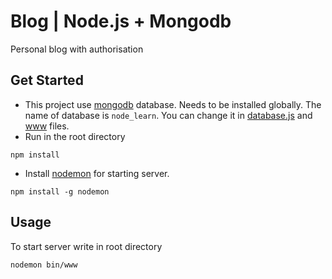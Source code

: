 # Blog | Node.js + Mongodb
Personal blog with authorisation

## Get Started 
* This project use [mongodb](https://docs.mongodb.com/manual/tutorial/install-mongodb-on-debian/) database. Needs to be installed globally.
The name of database is `node_learn`. You can change it in [database.js](config/database.js) and [www](bin/www) files.
* Run in the root directory
```
npm install
```
* Install [nodemon](https://www.npmjs.com/package/nodemon) for starting server. 
```
npm install -g nodemon
```

## Usage

To start server write in root directory
```
nodemon bin/www
```

